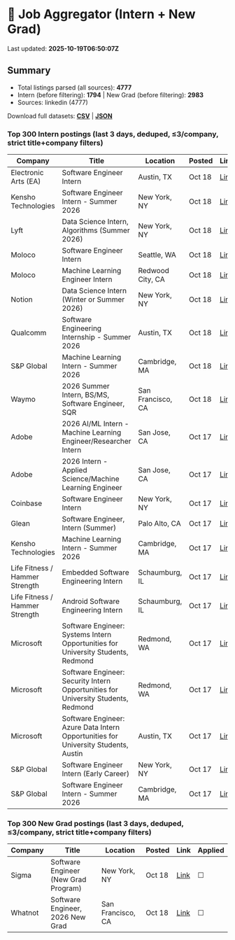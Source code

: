 # 🔎 Job Aggregator (Intern + New Grad)

Last updated: **2025-10-19T06:50:07Z**

## Summary
- Total listings parsed (all sources): **4777**
- Intern (before filtering): **1794** | New Grad (before filtering): **2983**
- Sources: linkedin (4777)

Download full datasets: **[CSV](data/jobs.csv)** | **[JSON](data/jobs.json)**

### Top 300 Intern postings (last 3 days, deduped, ≤3/company, strict title+company filters)
| Company | Title | Location | Posted | Link | Applied |
|---|---|---|---|---|---|
| Electronic Arts (EA) | Software Engineer Intern | Austin, TX | Oct 18 | [Link](https://www.linkedin.com/jobs/view/software-engineer-intern-at-electronic-arts-ea-4303445373?position=9&pageNum=0&refId=JJn6EvgyA%2FC9rdb5EPMqFw%3D%3D&trackingId=cpESsn6OMuNdD0Kr3fAOTQ%3D%3D) | ☐ |
| Kensho Technologies | Software Engineer Intern - Summer 2026 | New York, NY | Oct 18 | [Link](https://www.linkedin.com/jobs/view/software-engineer-intern-summer-2026-at-kensho-technologies-4296140465?position=1&pageNum=2&refId=xFapCXigZxSkVjy%2Bq6rbsw%3D%3D&trackingId=RfOG7c%2Fb9jsrYiqqQvdczw%3D%3D) | ☐ |
| Lyft | Data Science Intern, Algorithms (Summer 2026) | New York, NY | Oct 18 | [Link](https://www.linkedin.com/jobs/view/data-science-intern-algorithms-summer-2026-at-lyft-4296481418?position=4&pageNum=2&refId=nFw11tAJ1Kjue5L%2BFrPiuA%3D%3D&trackingId=fJ8jzS7WCc3260u0B5S3xg%3D%3D) | ☐ |
| Moloco | Software Engineer Intern | Seattle, WA | Oct 18 | [Link](https://www.linkedin.com/jobs/view/software-engineer-intern-at-moloco-4306830206?position=6&pageNum=5&refId=DWaxJC%2F7vGPs600zWULRAw%3D%3D&trackingId=8yjog65d4ZeZXBhAF3pa8w%3D%3D) | ☐ |
| Moloco | Machine Learning Engineer Intern | Redwood City, CA | Oct 18 | [Link](https://www.linkedin.com/jobs/view/machine-learning-engineer-intern-at-moloco-4306810950?position=1&pageNum=0&refId=dDtIEi4gw7LoF0kP8k2rPQ%3D%3D&trackingId=qcoqTtVgxjsqNw9vkK7cHg%3D%3D) | ☐ |
| Notion | Data Science Intern (Winter or Summer 2026) | New York, NY | Oct 18 | [Link](https://www.linkedin.com/jobs/view/data-science-intern-winter-or-summer-2026-at-notion-4296168745?position=10&pageNum=0&refId=W1IhAHVQKz3rk9zJwokwVQ%3D%3D&trackingId=NtbgO6O5r6z%2Bg1y%2Bb%2BYT%2FA%3D%3D) | ☐ |
| Qualcomm | Software Engineering Internship - Summer 2026 | Austin, TX | Oct 18 | [Link](https://www.linkedin.com/jobs/view/software-engineering-internship-summer-2026-at-qualcomm-4315790572?position=8&pageNum=5&refId=YXGwQV3Exo1dFk8lZrfttw%3D%3D&trackingId=1jI2IZ18MUdkWlbNljtTJg%3D%3D) | ☐ |
| S&P Global | Machine Learning Intern - Summer 2026 | Cambridge, MA | Oct 18 | [Link](https://www.linkedin.com/jobs/view/machine-learning-intern-summer-2026-at-s-p-global-4295790243?position=2&pageNum=0&refId=IAC4xtBODU6l%2BgH8hSVhVA%3D%3D&trackingId=Qll8gigYfIPewYs1stuReg%3D%3D) | ☐ |
| Waymo | 2026 Summer Intern, BS/MS, Software Engineer, SQR | San Francisco, CA | Oct 18 | [Link](https://www.linkedin.com/jobs/view/2026-summer-intern-bs-ms-software-engineer-sqr-at-waymo-4315795361?position=4&pageNum=7&refId=hqSPI9MOp4h803C%2FflTO9Q%3D%3D&trackingId=AHkuCw5IOx4WjhhuXRIRZg%3D%3D) | ☐ |
| Adobe | 2026 AI/ML Intern - Machine Learning Engineer/Researcher  Intern | San Jose, CA | Oct 17 | [Link](https://www.linkedin.com/jobs/view/2026-ai-ml-intern-machine-learning-engineer-researcher-intern-at-adobe-4305270175?position=2&pageNum=5&refId=e5OUwy0VmQl4aP%2F60hR8jQ%3D%3D&trackingId=1x6oMXMHFBebItwGAK3OBQ%3D%3D) | ☐ |
| Adobe | 2026 Intern - Applied Science/Machine Learning Engineer | San Jose, CA | Oct 17 | [Link](https://www.linkedin.com/jobs/view/2026-intern-applied-science-machine-learning-engineer-at-adobe-4305264328?position=7&pageNum=7&refId=n0y7I2Jr%2BJNqEighcb1z%2Fg%3D%3D&trackingId=QNNzcnqc%2B%2FGR84p2eWTCIg%3D%3D) | ☐ |
| Coinbase | Software Engineer Intern | New York, NY | Oct 17 | [Link](https://www.linkedin.com/jobs/view/software-engineer-intern-at-coinbase-4316395039?position=1&pageNum=2&refId=x8K8%2BhN9IRQIazAyiHFYtw%3D%3D&trackingId=iI8WUkueyWph1OPte4uVww%3D%3D) | ☐ |
| Glean | Software Engineer, Intern (Summer) | Palo Alto, CA | Oct 17 | [Link](https://www.linkedin.com/jobs/view/software-engineer-intern-summer-at-glean-4295127351?position=8&pageNum=0&refId=fZSYPByVliKJ6vKQ3%2BN5UQ%3D%3D&trackingId=ddtQbHDZXFsO9R1oGOZgBA%3D%3D) | ☐ |
| Kensho Technologies | Machine Learning Intern - Summer 2026 | Cambridge, MA | Oct 17 | [Link](https://www.linkedin.com/jobs/view/machine-learning-intern-summer-2026-at-kensho-technologies-4296137534?position=1&pageNum=0&refId=IAC4xtBODU6l%2BgH8hSVhVA%3D%3D&trackingId=KVP7oz8KgJUjmklHz4h0%2FA%3D%3D) | ☐ |
| Life Fitness  / Hammer Strength | Embedded Software Engineering Intern | Schaumburg, IL | Oct 17 | [Link](https://www.linkedin.com/jobs/view/embedded-software-engineering-intern-at-life-fitness-hammer-strength-4313391484?position=7&pageNum=2&refId=JLYvfZ%2FBXz0e%2FHsdYdwloQ%3D%3D&trackingId=BSsSajH6ZQyWeVlUhWbfNw%3D%3D) | ☐ |
| Life Fitness  / Hammer Strength | Android Software Engineering Intern | Schaumburg, IL | Oct 17 | [Link](https://www.linkedin.com/jobs/view/android-software-engineering-intern-at-life-fitness-hammer-strength-4313393496?position=9&pageNum=2&refId=JLYvfZ%2FBXz0e%2FHsdYdwloQ%3D%3D&trackingId=RQg%2ByyaqdsA%2BfKGKKggAiw%3D%3D) | ☐ |
| Microsoft | Software Engineer: Systems Intern Opportunities for University Students, Redmond | Redmond, WA | Oct 17 | [Link](https://www.linkedin.com/jobs/view/software-engineer-systems-intern-opportunities-for-university-students-redmond-at-microsoft-4285302535?position=4&pageNum=5&refId=PptJV5pOuM20VnDD4IZGbw%3D%3D&trackingId=OuYxIaeJIieEHv6LkPq%2FoQ%3D%3D) | ☐ |
| Microsoft | Software Engineer: Security Intern Opportunities for University Students, Redmond | Redmond, WA | Oct 17 | [Link](https://www.linkedin.com/jobs/view/software-engineer-security-intern-opportunities-for-university-students-redmond-at-microsoft-4285300649?position=7&pageNum=5&refId=PptJV5pOuM20VnDD4IZGbw%3D%3D&trackingId=xibGMeDNu%2BpIUhMYOb76CA%3D%3D) | ☐ |
| Microsoft | Software Engineer: Azure Data Intern Opportunities for University Students, Austin | Austin, TX | Oct 17 | [Link](https://www.linkedin.com/jobs/view/software-engineer-azure-data-intern-opportunities-for-university-students-austin-at-microsoft-4316326571?position=10&pageNum=2&refId=ygCtcRUFwx2Rzltftlb1UA%3D%3D&trackingId=uq5041E5P86V2jaLwe%2F9MA%3D%3D) | ☐ |
| S&P Global | Software Engineer Intern (Early Career) | New York, NY | Oct 17 | [Link](https://www.linkedin.com/jobs/view/software-engineer-intern-early-career-at-s-p-global-4315767052?position=10&pageNum=2&refId=x8K8%2BhN9IRQIazAyiHFYtw%3D%3D&trackingId=gk2%2FImMy37Qw%2Bbv38hjuHg%3D%3D) | ☐ |
| S&P Global | Software Engineer Intern - Summer 2026 | Cambridge, MA | Oct 17 | [Link](https://www.linkedin.com/jobs/view/software-engineer-intern-summer-2026-at-s-p-global-4295789331?position=1&pageNum=2&refId=DN%2FIjSKnPhcGKQGYItjiLA%3D%3D&trackingId=JKHE9wR%2FG6EK7%2FFKT7YXBg%3D%3D) | ☐ |

### Top 300 New Grad postings (last 3 days, deduped, ≤3/company, strict title+company filters)
| Company | Title | Location | Posted | Link | Applied |
|---|---|---|---|---|---|
| Sigma | Software Engineer (New Grad Program) | New York, NY | Oct 18 | [Link](https://www.linkedin.com/jobs/view/software-engineer-new-grad-program-at-sigma-4316562840?position=2&pageNum=0&refId=909RTNwOeow97%2BI8kzklEA%3D%3D&trackingId=1QeZODxB5cUivI6RrhxvUA%3D%3D) | ☐ |
| Whatnot | Software Engineer, 2026 New Grad | San Francisco, CA | Oct 18 | [Link](https://www.linkedin.com/jobs/view/software-engineer-2026-new-grad-at-whatnot-4286425184?position=9&pageNum=7&refId=ITNyCC3aWty43o7qYGP9Kw%3D%3D&trackingId=xwVOvN5tqI6MQ8InwSCMCg%3D%3D) | ☐ |
